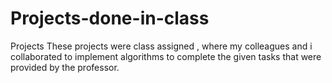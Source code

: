 # Projects-done-in-class
Projects 
These projects were class assigned , where my colleagues and i collaborated to implement algorithms to complete the given tasks that were 
provided by the professor.

